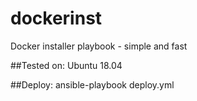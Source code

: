 # dockerinst
Docker installer playbook - simple and fast

##Tested on:
 Ubuntu 18.04

##Deploy:
 ansible-playbook deploy.yml
